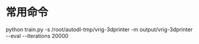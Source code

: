 # 常用命令
python train.py -s /root/autodl-tmp/vrig-3dprinter -m output/vrig-3dprinter --eval --iterations 20000